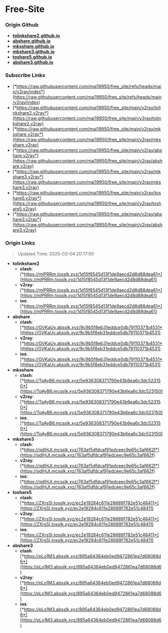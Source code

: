 # Free-Site

### Origin Github

- [**tolinkshare2.github.io**](https://github.com/tolinkshare2/tolinkshare2.github.io)
- [**abshare.github.io**](https://github.com/abshare/abshare.github.io)
- [**mksshare.github.io**](https://github.com/mksshare/mksshare.github.io)
- [**mkshare3.github.io**](https://github.com/mkshare3/mkshare3.github.io)
- [**toshare5.github.io**](https://github.com/toshare5/toshare5.github.io)
- [**abshare3.github.io**](https://github.com/abshare3/abshare3.github.io)

### Subscribe Links

- [*https://raw.githubusercontent.com/mai19950/free_site/refs/heads/main/v2ray/index*](https://raw.githubusercontent.com/mai19950/free_site/refs/heads/main/v2ray/index)
- [*https://raw.githubusercontent.com/mai19950/free_site/main/v2ray/tolinkshare2.v2ray*](https://raw.githubusercontent.com/mai19950/free_site/main/v2ray/tolinkshare2.v2ray)
- [*https://raw.githubusercontent.com/mai19950/free_site/main/v2ray/mksshare.v2ray*](https://raw.githubusercontent.com/mai19950/free_site/main/v2ray/mksshare.v2ray)
- [*https://raw.githubusercontent.com/mai19950/free_site/main/v2ray/abshare.v2ray*](https://raw.githubusercontent.com/mai19950/free_site/main/v2ray/abshare.v2ray)
- [*https://raw.githubusercontent.com/mai19950/free_site/main/v2ray/mkshare3.v2ray*](https://raw.githubusercontent.com/mai19950/free_site/main/v2ray/mkshare3.v2ray)
- [*https://raw.githubusercontent.com/mai19950/free_site/main/v2ray/toshare5.v2ray*](https://raw.githubusercontent.com/mai19950/free_site/main/v2ray/toshare5.v2ray)
- [*https://raw.githubusercontent.com/mai19950/free_site/main/v2ray/abshare3.v2ray*](https://raw.githubusercontent.com/mai19950/free_site/main/v2ray/abshare3.v2ray)

### Origin Links

> Updated Time: 2025-03-04 20:17:00

- **tolinkshare2**
  - **clash**: [*https://mlPRRm.tosslk.xyz/1d15f8545d13f1de9aecd2d8d88dea61*](https://mlPRRm.tosslk.xyz/1d15f8545d13f1de9aecd2d8d88dea61)
  - **v2ray**: [*https://mlPRRm.tosslk.xyz/1d15f8545d13f1de9aecd2d8d88dea61*](https://mlPRRm.tosslk.xyz/1d15f8545d13f1de9aecd2d8d88dea61)
  - **ios**: [*https://mlPRRm.tosslk.xyz/1d15f8545d13f1de9aecd2d8d88dea61*](https://mlPRRm.tosslk.xyz/1d15f8545d13f1de9aecd2d8d88dea61)
- **abshare**
  - **clash**: [*https://GVKaUv.absslk.xyz/9c9b5f8eb31eddce5db79110371b4531*](https://GVKaUv.absslk.xyz/9c9b5f8eb31eddce5db79110371b4531)
  - **v2ray**: [*https://GVKaUv.absslk.xyz/9c9b5f8eb31eddce5db79110371b4531*](https://GVKaUv.absslk.xyz/9c9b5f8eb31eddce5db79110371b4531)
  - **ios**: [*https://GVKaUv.absslk.xyz/9c9b5f8eb31eddce5db79110371b4531*](https://GVKaUv.absslk.xyz/9c9b5f8eb31eddce5db79110371b4531)
- **mksshare**
  - **clash**: [*https://TpAyB6.mcsslk.xyz/5e936308371790e43b6ea6c3dc523150*](https://TpAyB6.mcsslk.xyz/5e936308371790e43b6ea6c3dc523150)
  - **v2ray**: [*https://TpAyB6.mcsslk.xyz/5e936308371790e43b6ea6c3dc523150*](https://TpAyB6.mcsslk.xyz/5e936308371790e43b6ea6c3dc523150)
  - **ios**: [*https://TpAyB6.mcsslk.xyz/5e936308371790e43b6ea6c3dc523150*](https://TpAyB6.mcsslk.xyz/5e936308371790e43b6ea6c3dc523150)
- **mkshare3**
  - **clash**: [*https://qdIHJt.mcsslk.xyz/763af5dfdcaf91edceec9e65c3af662f*](https://qdIHJt.mcsslk.xyz/763af5dfdcaf91edceec9e65c3af662f)
  - **v2ray**: [*https://qdIHJt.mcsslk.xyz/763af5dfdcaf91edceec9e65c3af662f*](https://qdIHJt.mcsslk.xyz/763af5dfdcaf91edceec9e65c3af662f)
  - **ios**: [*https://qdIHJt.mcsslk.xyz/763af5dfdcaf91edceec9e65c3af662f*](https://qdIHJt.mcsslk.xyz/763af5dfdcaf91edceec9e65c3af662f)
- **toshare5**
  - **clash**: [*https://ZXrsSI.tosslk.xyz/ec2e19284c611e28689f782e51c48411*](https://ZXrsSI.tosslk.xyz/ec2e19284c611e28689f782e51c48411)
  - **v2ray**: [*https://ZXrsSI.tosslk.xyz/ec2e19284c611e28689f782e51c48411*](https://ZXrsSI.tosslk.xyz/ec2e19284c611e28689f782e51c48411)
  - **ios**: [*https://ZXrsSI.tosslk.xyz/ec2e19284c611e28689f782e51c48411*](https://ZXrsSI.tosslk.xyz/ec2e19284c611e28689f782e51c48411)
- **abshare3**
  - **clash**: [*https://pLo1M3.absslk.xyz/895a64364eb0ed9472861ea7d68088d6*](https://pLo1M3.absslk.xyz/895a64364eb0ed9472861ea7d68088d6)
  - **v2ray**: [*https://pLo1M3.absslk.xyz/895a64364eb0ed9472861ea7d68088d6*](https://pLo1M3.absslk.xyz/895a64364eb0ed9472861ea7d68088d6)
  - **ios**: [*https://pLo1M3.absslk.xyz/895a64364eb0ed9472861ea7d68088d6*](https://pLo1M3.absslk.xyz/895a64364eb0ed9472861ea7d68088d6)
